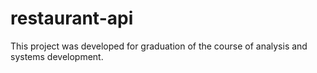 # restaurant-api
This project was developed for graduation of the course of analysis and systems development. 
